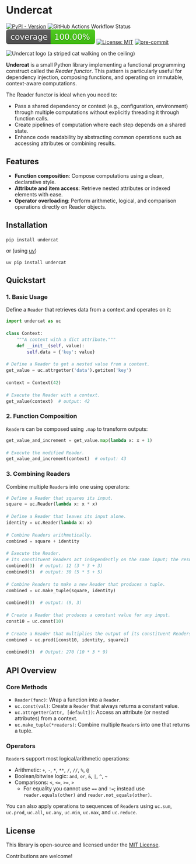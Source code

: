 # Undercat

[![PyPI - Version](https://img.shields.io/pypi/v/undercat)](https://pypi.org/project/undercat/)
![GitHub Actions Workflow Status](https://img.shields.io/github/actions/workflow/status/jeremander/undercat/workflow.yml)
![Coverage Status](https://github.com/jeremander/undercat/raw/coverage-badge/coverage-badge.svg)
[![License: MIT](https://img.shields.io/badge/License-MIT-yellow.svg)](https://raw.githubusercontent.com/jeremander/undercat/refs/heads/main/LICENSE)
[![pre-commit](https://img.shields.io/badge/pre--commit-enabled-brightgreen?logo=pre-commit)](https://github.com/pre-commit/pre-commit)

<img src="logo.png" width="220" alt="Undercat logo (a striped cat walking on the ceiling)"/>

**Undercat** is a small Python library implementing a functional programming construct called the *Reader functor*. This pattern is particularly useful for dependency injection, composing functions, and operating on immutable, context-aware computations.

The Reader functor is ideal when you need to:

- Pass a shared dependency or context (e.g., configuration, environment) through multiple computations without explicitly threading it through function calls.
- Create pipelines of computation where each step depends on a shared state.
- Enhance code readability by abstracting common operations such as accessing attributes or combining results.

## Features

- **Function composition**: Compose computations using a clean, declarative style.
- **Attribute and item access**: Retrieve nested attributes or indexed elements with ease.
- **Operator overloading**: Perform arithmetic, logical, and comparison operations directly on Reader objects.

## Installation

`pip install undercat`

or (using [uv](https://docs.astral.sh/uv/))

`uv pip install undercat`

## Quickstart

### 1. Basic Usage

Define a `Reader` that retrieves data from a context and operates on it:

```python
import undercat as uc

class Context:
    """A context with a dict attribute."""
    def __init__(self, value):
        self.data = {'key': value}

# Define a Reader to get a nested value from a context.
get_value = uc.attrgetter('data').getitem('key')

context = Context(42)

# Execute the Reader with a context.
get_value(context)  # output: 42
```

### 2. Function Composition

`Reader`s can be composed using `.map` to transform outputs:

```python
get_value_and_increment = get_value.map(lambda x: x + 1)

# Execute the modified Reader.
get_value_and_increment(context)  # output: 43
```

### 3. Combining Readers

Combine multiple `Reader`s into one using operators:

```python
# Define a Reader that squares its input.
square = uc.Reader(lambda x: x * x)

# Define a Reader that leaves its input alone.
identity = uc.Reader(lambda x: x)

# Combine Readers arithmetically.
combined = square + identity

# Execute the Reader.
# Its constituent Readers act independently on the same input; the results are then added.
combined(3)  # output: 12 (3 * 3 + 3)
combined(5)  # output: 30 (5 * 5 + 5)

# Combine Readers to make a new Reader that produces a tuple.
combined = uc.make_tuple(square, identity)

combined(3)  # output: (9, 3)

# Create a Reader that produces a constant value for any input.
const10 = uc.const(10)

# Create a Reader that multiplies the output of its constituent Readers.
combined = uc.prod([const10, identity, square])

combined(3)  # Output: 270 (10 * 3 * 9)
```

## API Overview

### Core Methods

- `Reader(func)`: Wrap a function into a `Reader`.
- `uc.const(val)`: Create a `Reader` that always returns a constant value.
- `uc.attrgetter(attr, [default])`: Access an attribute (or nested attributes) from a context.
- `uc.make_tuple(*readers)`: Combine multiple `Reader`s into one that returns a tuple.

### Operators

`Reader`s support most logical/arithmetic operations:

- Arithmetic: `+`, `-`, `*`, `**`, `/`, `//`, `%`, `@`
- Boolean/bitwise logic: `and`, `or`, `&`, `|`, `^`, `~`
- Comparisons: `<`, `<=`, `>=`, `>`
    - For equality you cannot use `==` and `!=`; instead use `reader.equals(other)` and `reader.not_equals(other)`.

You can also apply operations to sequences of `Reader`s using `uc.sum`, `uc.prod`, `uc.all`, `uc.any`, `uc.min`, `uc.max`, and `uc.reduce`.

## License

This library is open-source and licensed under the [MIT License](LICENSE).

Contributions are welcome!
